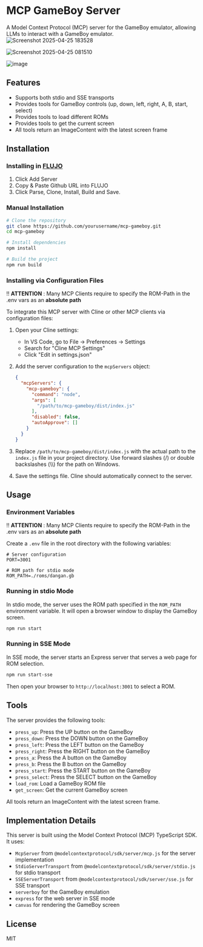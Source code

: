 # MCP GameBoy Server

A Model Context Protocol (MCP) server for the GameBoy emulator, allowing LLMs to interact with a GameBoy emulator.
![Screenshot 2025-04-25 183528](https://github.com/user-attachments/assets/a248ef8a-73bb-4fc7-9c7f-7832cea34498)

![Screenshot 2025-04-25 081510](https://github.com/user-attachments/assets/dd47d7ea-fe93-4162-9da5-8da7d9aab469)

![image](https://github.com/user-attachments/assets/b9565920-b2ae-41d5-8609-59d832a90d44)


## Features

- Supports both stdio and SSE transports
- Provides tools for GameBoy controls (up, down, left, right, A, B, start, select)
- Provides tools to load different ROMs
- Provides tools to get the current screen
- All tools return an ImageContent with the latest screen frame

## Installation

### Installing in [FLUJO](https://github.com/mario-andreschak/FLUJO/)
1. Click Add Server
2. Copy & Paste Github URL into FLUJO
3. Click Parse, Clone, Install, Build and Save.

### Manual Installation
```bash
# Clone the repository
git clone https://github.com/yourusername/mcp-gameboy.git
cd mcp-gameboy

# Install dependencies
npm install

# Build the project
npm run build
```

### Installing via Configuration Files

!! **ATTENTION** : Many MCP Clients require to specify the ROM-Path in the .env vars as an **absolute path**

To integrate this MCP server with Cline or other MCP clients via configuration files:

1. Open your Cline settings:
   - In VS Code, go to File -> Preferences -> Settings
   - Search for "Cline MCP Settings"
   - Click "Edit in settings.json"

2. Add the server configuration to the `mcpServers` object:
   ```json
   {
     "mcpServers": {
       "mcp-gameboy": {
         "command": "node",
         "args": [
           "/path/to/mcp-gameboy/dist/index.js"
         ],
         "disabled": false,
         "autoApprove": []
       }
     }
   }
   ```

3. Replace `/path/to/mcp-gameboy/dist/index.js` with the actual path to the `index.js` file in your project directory. Use forward slashes (/) or double backslashes (\\\\) for the path on Windows.

4. Save the settings file. Cline should automatically connect to the server.


## Usage

### Environment Variables
!! **ATTENTION** : Many MCP Clients require to specify the ROM-Path in the .env vars as an **absolute path**

Create a `.env` file in the root directory with the following variables:

```
# Server configuration
PORT=3001

# ROM path for stdio mode
ROM_PATH=./roms/dangan.gb
```

### Running in stdio Mode

In stdio mode, the server uses the ROM path specified in the `ROM_PATH` environment variable. It will open a browser window to display the GameBoy screen.

```bash
npm run start
```

### Running in SSE Mode

In SSE mode, the server starts an Express server that serves a web page for ROM selection.

```bash
npm run start-sse
```

Then open your browser to `http://localhost:3001` to select a ROM.

## Tools

The server provides the following tools:

- `press_up`: Press the UP button on the GameBoy
- `press_down`: Press the DOWN button on the GameBoy
- `press_left`: Press the LEFT button on the GameBoy
- `press_right`: Press the RIGHT button on the GameBoy
- `press_a`: Press the A button on the GameBoy
- `press_b`: Press the B button on the GameBoy
- `press_start`: Press the START button on the GameBoy
- `press_select`: Press the SELECT button on the GameBoy
- `load_rom`: Load a GameBoy ROM file
- `get_screen`: Get the current GameBoy screen

All tools return an ImageContent with the latest screen frame.

## Implementation Details

This server is built using the Model Context Protocol (MCP) TypeScript SDK. It uses:

- `McpServer` from `@modelcontextprotocol/sdk/server/mcp.js` for the server implementation
- `StdioServerTransport` from `@modelcontextprotocol/sdk/server/stdio.js` for stdio transport
- `SSEServerTransport` from `@modelcontextprotocol/sdk/server/sse.js` for SSE transport
- `serverboy` for the GameBoy emulation
- `express` for the web server in SSE mode
- `canvas` for rendering the GameBoy screen

## License

MIT
